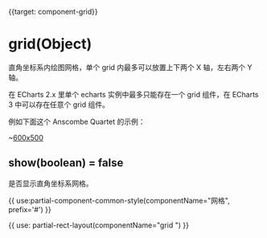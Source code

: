 
{{target: component-grid}}

# grid(Object)

直角坐标系内绘图网格，单个 grid 内最多可以放置上下两个 X 轴，左右两个 Y 轴。

在 ECharts 2.x 里单个 echarts 实例中最多只能存在一个 grid 组件，在 ECharts 3 中可以存在任意个 grid 组件。

例如下面这个 Anscombe Quartet 的示例：

~[600x500](${galleryViewPath}scatter-anscombe-quartet&edit=1&reset=1)

## show(boolean) = false

是否显示直角坐标系网格。

{{ use:partial-component-common-style(componentName="网格", prefix='#') }}

{{ use: partial-rect-layout(componentName="grid ") }}
